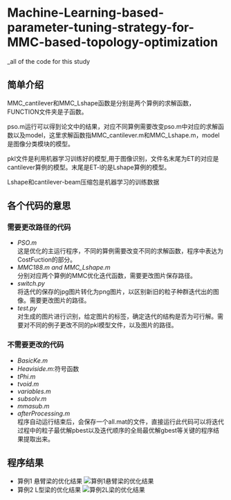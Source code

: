 # Machine-Learning-based-parameter-tuning-strategy-for-MMC-based-topology-optimization
_all of the code for this study 

## 简单介绍
MMC_cantilever和MMC_Lshape函数是分别是两个算例的求解函数，FUNCTION文件夹是子函数。

pso.m运行可以得到论文中的结果，对应不同算例需要改变pso.m中对应的求解函数以及model，这里求解函数指MMC_cantilever.m和MMC_Lshape.m，model是图像分类模块的模型。

pkl文件是利用机器学习训练好的模型,用于图像识别，文件名末尾为ET的对应是cantilever算例的模型。末尾是ET-l的是Lshape算例的模型。

Lshape和cantilever-beam压缩包是机器学习的训练数据
## 各个代码的意思
### 需要更改路径的代码
* *PSO.m <br>*
  这是优化的主运行程序，不同的算例需要改变不同的求解函数，程序中表达为CostFuction的部分。
* *MMC188.m and MMC_Lshape.m* <br>
  分别对应两个算例的MMC优化迭代函数，需要更改图片保存路径。
* *switch.py* <br>
  将迭代的保存的jpg图片转化为png图片，以区别新旧的粒子种群迭代出的图像。需要更改图片的路径。
* *test.py* <br>
  对生成的图片进行识别，给定图片的标签，确定迭代的结构是否为可行解。需要对不同的例子更改不同的pkl模型文件，以及图片的路径。

### 不需要更改的代码
* *BasicKe.m*
* *Heaviside.m*:符号函数
* *tPhi.m*
* *tvoid.m*
* *variables.m*
* *subsolv.m*
* *mmasub.m*
* *afterProcessing.m* <br>
  程序自动运行结束后，会保存一个all.mat的文件，直接运行此代码可以将迭代过程中的粒子最优解pbest以及迭代顺序的全局最优解gbest等关键的程序结果提取出来。
## 程序结果
* 算例1 悬臂梁的优化结果
  ![算例1悬臂梁的优化结果](https://github.com/yoton12138/Machine-Learning-based-parameter-tuning-strategy-for-MMC-based-topology-optimization/blob/master/img/%E6%82%AC%E8%87%82%E6%A2%81%E4%BC%98%E5%8C%96%E7%BB%93%E6%9E%9C.png)
* 算例2 L型梁的优化结果 
  ![算例2L梁的优化结果](https://github.com/yoton12138/Machine-Learning-based-parameter-tuning-strategy-for-MMC-based-topology-optimization/blob/master/img/L%E5%9E%8B%E6%A2%81%E4%BC%98%E5%8C%96%E7%BB%93%E6%9E%9C.jpg)

